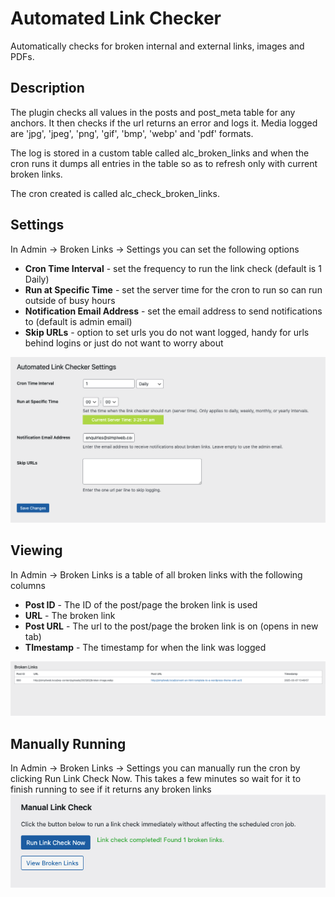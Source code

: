 # Automated Link Checker
Automatically checks for broken internal and external links, images and PDFs.


## Description
The plugin checks all values in the posts and post_meta table for any anchors. It then checks if the url returns an error and logs it. Media logged are 'jpg', 'jpeg', 'png', 'gif', 'bmp', 'webp' and 'pdf' formats.

The log is stored in a custom table called alc_broken_links and when the cron runs it dumps all entries in the table so as to refresh only with current broken links.

The cron created is called alc_check_broken_links.

## Settings
In Admin -> Broken Links -> Settings you can set the following options

- **Cron Time Interval** - set the frequency to run the link check (default is 1 Daily)
- **Run at Specific Time** - set the server time for the cron to run so can run outside of busy hours
- **Notification Email Address** - set the email address to send notifications to (default is admin email)
- **Skip URLs** - option to set urls you do not want logged, handy for urls behind logins or just do not want to worry about

![Settings Page](settings-screenshot-time.png "Settings Page")

## Viewing
In Admin -> Broken Links is a table of all broken links with the following columns
- **Post ID** - The ID of the post/page the broken link is used
- **URL** - The broken link
- **Post URL** - The url to the post/page the broken link is on (opens in new tab)
- **TImestamp** - The timestamp for when the link was logged

![Broken Links Page](table-screenshot.png "Broken Links Page")

## Manually Running
In Admin -> Broken Links -> Settings you can manually run the cron by clicking Run Link Check Now.
This takes a few minutes so wait for it to finish running to see if it returns any broken links
![Broken Manual Cron](settings-run-cron.png "BrokenManual Cron")